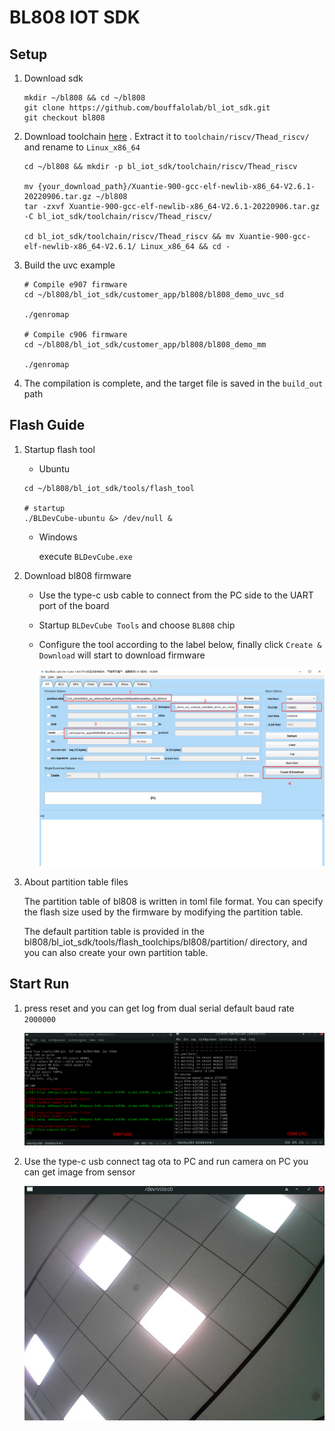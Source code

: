 # BL808 IOT SDK

## Setup

1. Download sdk

    ```shell
    mkdir ~/bl808 && cd ~/bl808
    git clone https://github.com/bouffalolab/bl_iot_sdk.git
    git checkout bl808
    ```
    
2. Download toolchain [here](https://occ-oss-prod.oss-cn-hangzhou.aliyuncs.com/resource//1663142243961/Xuantie-900-gcc-elf-newlib-x86_64-V2.6.1-20220906.tar.gz) . Extract it to `toolchain/riscv/Thead_riscv/` and rename to  `Linux_x86_64` 

    ```shell
    cd ~/bl808 && mkdir -p bl_iot_sdk/toolchain/riscv/Thead_riscv
    
    mv {your_download_path}/Xuantie-900-gcc-elf-newlib-x86_64-V2.6.1-20220906.tar.gz ~/bl808
    tar -zxvf Xuantie-900-gcc-elf-newlib-x86_64-V2.6.1-20220906.tar.gz -C bl_iot_sdk/toolchain/riscv/Thead_riscv/
    
    cd bl_iot_sdk/toolchain/riscv/Thead_riscv && mv Xuantie-900-gcc-elf-newlib-x86_64-V2.6.1/ Linux_x86_64 && cd -
    ```

3. Build the uvc example

    ```shell
    # Compile e907 firmware
    cd ~/bl808/bl_iot_sdk/customer_app/bl808/bl808_demo_uvc_sd

    ./genromap

    # Compile c906 firmware
    cd ~/bl808/bl_iot_sdk/customer_app/bl808/bl808_demo_mm

    ./genromap
    ```

4. The compilation is complete, and the target file is saved in the `build_out` path

##  Flash Guide

1. Startup flash tool

    - Ubuntu
    ```shell
    cd ~/bl808/bl_iot_sdk/tools/flash_tool

    # startup
    ./BLDevCube-ubuntu &> /dev/null &
    ```
    - Windows

      execute `BLDevCube.exe`

2. Download bl808 firmware

    - Use the type-c usb cable to connect from the PC side to the UART port of the board

    - Startup `BLDevCube Tools` and choose `BL808` chip

    - Configure the tool according to the label below, finally click `Create & Download` will start to download firmware

        ![2022-12-19_15-39](tools/picture/2022-12-19_15-39.png)


3. About partition table files

    The partition table of bl808 is written in toml file format. You can specify the flash size used by the firmware by modifying the partition table.

    The default partition table is provided in the bl808/bl_iot_sdk/tools/flash_toolchips/bl808/partition/ directory, and you can also create your own partition table.

##  Start Run

1. press reset and you can get log from dual serial default baud rate `2000000`

     ![2022-12-19_16-07](tools/picture/2022-12-19_16-07.png)

2. Use the type-c usb connect tag ota to PC and run camera on PC you can get image from sensor

     ![2022-12-19_16-08](tools/picture/2022-12-19_16-08.png)

